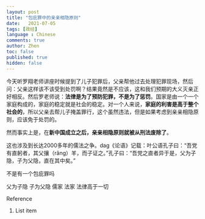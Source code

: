 ```yaml
---
layout: post
title: "包庇罪中的亲亲相隐原则"
date:   2021-07-05
tags: [政经]
language : Chinese
comments: true
author: Zhen
toc: false
published: true
hidden: false
---
```

今天听罗翔老师讲座时候提到了儿子犯罪后，父亲帮他过去处理犯罪现场，然后问：父亲这样该不该受到处罚啊？结果竟然是不应该，这和我们预期的大义灭亲正好相反。然后罗老师说：**法律是为了预防犯罪，不是为了惩罚**。国家是由一个一个家庭构成的，家庭的稳定就是社会的稳定。对一个人来说，**家庭的利害是高于整个社会的**，所以父亲去帮儿子掩盖罪行，这个虽然违法，但是如果考虑到亲亲相隐原则，应该免于处罚的。

然而事实上是，在**新中国成立之后，亲亲相隐原则就被从刑法废除了**。

这也涉及到长达2000多年的儒法之争。dag《论语》记载：叶公语孔子曰：“吾党有直躬者，其父攘（rǎng）羊，而子证之。”孔子曰：“吾党之直者异于是，父为子隐，子为父隐，直在其中矣。”



不是有一个包庇罪吗



父为子隐 子为父隐 儒家
法家 法律高于一切


Reference

 1. List item

<!--stackedit_data:
eyJoaXN0b3J5IjpbLTE5NjEwNDYxNTgsLTEzODc2NDQ2LDU5Nz
Y3NDY4MSwxMDI0ODY2MDgxLDE2NzkwMzQ2MDQsLTExODA3ODYw
NDQsOTc0MDczMTIxLDQyMTQ0NjY0N119
-->